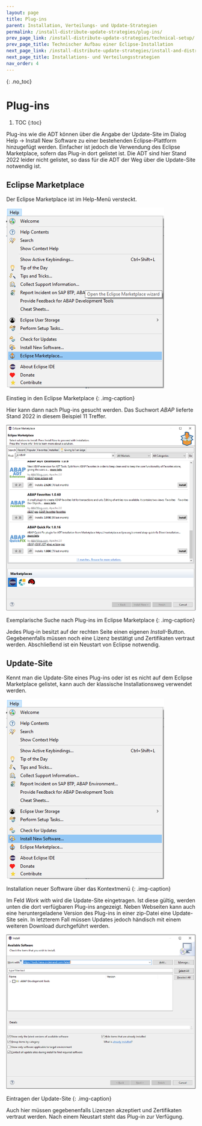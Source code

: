 ```yaml
---
layout: page
title: Plug-ins
parent: Installation, Verteilungs- und Update-Strategien
permalink: /install-distribute-update-strategies/plug-ins/
prev_page_link: /install-distribute-update-strategies/technical-setup/
prev_page_title: Technischer Aufbau einer Eclipse-Installation
next_page_link: /install-distribute-update-strategies/install-and-distribute/
next_page_title: Installations- und Verteilungsstrategien
nav_order: 4
---
```


{: .no_toc}
# Plug-ins

1. TOC
{:toc}

Plug-ins wie die ADT können über die Angabe der Update-Site im Dialog Help → Install New Software zu einer bestehenden Eclipse-Plattform hinzugefügt werden. Einfacher ist jedoch die Verwendung des Eclipse Marketplace, sofern das Plug-in dort gelistet ist. Die ADT sind hier Stand 2022 leider nicht gelistet, so dass für die ADT der Weg über die Update-Site notwendig ist.

## Eclipse Marketplace

Der Eclipse Marketplace ist im Help-Menü versteckt.

![Einstieg in den Eclipse Marketplace](./img/image8.png)

Einstieg in den Eclipse Marketplace
{: .img-caption}

Hier kann dann nach Plug-ins gesucht werden. Das Suchwort *ABAP* lieferte Stand 2022 in diesem Beispiel 11 Treffer.

![Exemplarische Suche nach Plug-ins im Eclipse Marketplace](./img/image13.png)

Exemplarische Suche nach Plug-ins im Eclipse Marketplace
{: .img-caption}

Jedes Plug-in besitzt auf der rechten Seite einen eigenen *Install*-Button. Gegebenenfalls müssen noch eine Lizenz bestätigt und Zertifikaten vertraut werden. Abschließend ist ein Neustart von Eclipse notwendig.

## Update-Site

Kennt man die Update-Site eines Plug-ins oder ist es nicht auf dem Eclipse Marketplace gelistet, kann auch der klassische Installationsweg verwendet werden.

![Installation neuer Software über das Kontextmenü](./img/image4.png)

Installation neuer Software über das Kontextmenü
{: .img-caption}

Im Feld *Work with* wird die Update-Site eingetragen. Ist diese gültig, werden unten die dort verfügbaren Plug-ins angezeigt. Neben Webseiten kann auch eine heruntergeladene Version des Plug-ins in einer zip-Datei eine Update-Site sein. In letzterem Fall müssen Updates jedoch händisch mit einem weiteren Download durchgeführt werden.

![Eintragen der Update-Site](./img/image14.png)

Eintragen der Update-Site
{: .img-caption}

Auch hier müssen gegebenenfalls Lizenzen akzeptiert und Zertifikaten vertraut werden. Nach einem Neustart steht das Plug-in zur Verfügung.